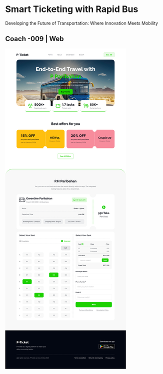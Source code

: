 # Smart Ticketing with Rapid Bus

Developing the Future of Transportation: Where Innovation Meets Mobility

## Coach -009 | Web

<img src="./images/Landing Page Design.jpg" />
